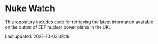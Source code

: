 # Nuke Watch

This repository includes code for retrieving the latest information available on the output of EDF nuclear power plants in the UK.

Last updated: 2025-10-03 08:19